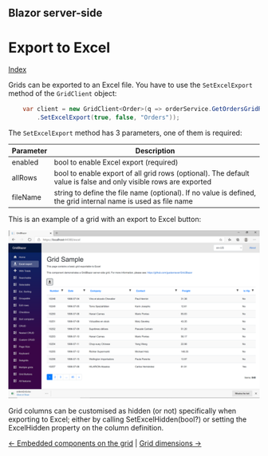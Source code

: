 ## Blazor server-side

# Export to Excel

[Index](Documentation.md)

Grids can be exported to an Excel file. You have to use the ```SetExcelExport``` method of the ```GridClient``` object:
 
```c#
    var client = new GridClient<Order>(q => orderService.GetOrdersGridRows(columns, q), query, false, "ordersGrid", columns)
        .SetExcelExport(true, false, "Orders"));
```

The ```SetExcelExport``` method has 3 parameters, one of them is required:

Parameter | Description
--------- | -----------
enabled | bool to enable Excel export (required)
allRows | bool to enable export of all grid rows (optional). The default value is false and only visible rows are exported
fileName | string to define the file name (optional). If no value is defined, the grid internal name is used as file name

This is an example of a grid with an export to Excel button:

![](../images/Excel.png)

Grid columns can be customised as hidden (or not) specifically when exporting to Excel; either by calling SetExcelHidden(bool?) or setting the ExcelHidden property on the column definition.

[<- Embedded components on the grid](Embedded_components.md) | [Grid dimensions ->](Grid_dimensions.md)
